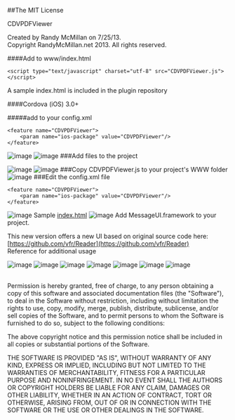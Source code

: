##The MIT License


CDVPDFViewer  

  Created by Randy McMillan on 7/25/13.  
  Copyright RandyMcMillan.net 2013. All rights reserved.



####Add to www/index.html

`<script type="text/javascript" charset="utf-8" src="CDVPDFViewer.js"></script>`

A sample index.html is included in the plugin repository

####Cordova (iOS) 3.0+

#####add to your config.xml 

    <feature name="CDVPDFViewer">
        <param name="ios-package" value="CDVPDFViewer"/>
    </feature>


![image](https://raw.github.com/RandyMcMillan/PDFViewer/master/AddFilesToProject.png)
![image](https://raw.github.com/RandyMcMillan/PDFViewer/master/AddProjectsToProject2.png)
###Add files to the project

![image](https://raw.github.com/RandyMcMillan/PDFViewer/master/CopyJSToWWW.png)
![image](https://raw.github.com/RandyMcMillan/PDFViewer/master/CopyJSToWWW2.png)
###Copy CDVPDFViewer.js to your project's WWW folder
![image](https://raw.github.com/RandyMcMillan/PDFViewer/master/EditConfigXML.png)
###Edit the config.xml file

    <feature name="CDVPDFViewer">
        <param name="ios-package" value="CDVPDFViewer"/>
    </feature>

![image](https://raw.github.com/RandyMcMillan/PDFViewer/master/IndexHTML.png)
Sample [index.html](https://raw.github.com/RandyMcMillan/PDFViewer/master/index.html)
![image](https://raw.github.com/RandyMcMillan/PDFViewer/master/MessageUI.png)
Add MessageUI.framework to your project.



This new version offers a new UI based on original source code here: [https://github.com/vfr/Reader](https://github.com/vfr/Reader)
<br>Reference for additional usage 

![image](https://raw.github.com/RandyMcMillan/PDFViewer/master/viewportrait.png)
![image](https://raw.github.com/RandyMcMillan/PDFViewer/master/viewportrait2.png)
![image](https://raw.github.com/RandyMcMillan/PDFViewer/master/ipadlandscapeview.png)
![image](https://raw.github.com/RandyMcMillan/PDFViewer/master/ipadlandscapeview2.png)
![image](https://raw.github.com/RandyMcMillan/PDFViewer/master/ipadlandscapeview3.png)
![image](https://raw.github.com/RandyMcMillan/PDFViewer/master/ipadlandscapeview4.png)
![image](https://raw.github.com/RandyMcMillan/PDFViewer/master/ipadlandscapeview5.png)





<br>
Permission is hereby granted, free of charge, to any person obtaining a copy of 
this software and associated documentation files (the "Software"), to deal in 
the Software without restriction, including without limitation the rights to 
use, copy, modify, merge, publish, distribute, sublicense, and/or sell copies of
the Software, and to permit persons to whom the Software is furnished to do so, 
subject to the following conditions:

The above copyright notice and this permission notice shall be included in all 
copies or substantial portions of the Software.

THE SOFTWARE IS PROVIDED "AS IS", WITHOUT WARRANTY OF ANY KIND, EXPRESS OR 
IMPLIED, INCLUDING BUT NOT LIMITED TO THE WARRANTIES OF MERCHANTABILITY, FITNESS
FOR A PARTICULAR PURPOSE AND NONINFRINGEMENT. IN NO EVENT SHALL THE AUTHORS OR 
COPYRIGHT HOLDERS BE LIABLE FOR ANY CLAIM, DAMAGES OR OTHER LIABILITY, WHETHER 
IN AN ACTION OF CONTRACT, TORT OR OTHERWISE, ARISING FROM, OUT OF OR IN 
CONNECTION WITH THE SOFTWARE OR THE USE OR OTHER DEALINGS IN THE SOFTWARE.